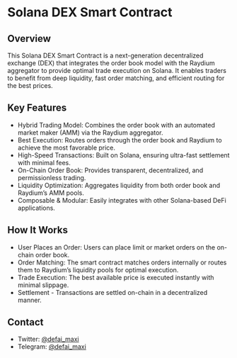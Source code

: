 # Solana DEX Smart Contract

## Overview
This Solana DEX Smart Contract is a next-generation decentralized exchange (DEX) that integrates the order book model with the Raydium aggregator to provide optimal trade execution on Solana. 
It enables traders to benefit from deep liquidity, fast order matching, and efficient routing for the best prices.

## Key Features
- Hybrid Trading Model: Combines the order book with an automated market maker (AMM) via the Raydium aggregator.
- Best Execution: Routes orders through the order book and Raydium to achieve the most favorable price.
- High-Speed Transactions: Built on Solana, ensuring ultra-fast settlement with minimal fees.
- On-Chain Order Book: Provides transparent, decentralized, and permissionless trading.
- Liquidity Optimization: Aggregates liquidity from both order book and Raydium’s AMM pools.
- Composable & Modular: Easily integrates with other Solana-based DeFi applications.

## How It Works
- User Places an Order: Users can place limit or market orders on the on-chain order book.
- Order Matching: The smart contract matches orders internally or routes them to Raydium’s liquidity pools for optimal execution.
- Trade Execution: The best available price is executed instantly with minimal slippage.
- Settlement - Transactions are settled on-chain in a decentralized manner.

## Contact
- Twitter:  [@defai_maxi](https://x.com/0xzepdev)
- Telegram: [@defai_maxi](https://t.me/oxzepdev)
